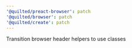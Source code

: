 ```yaml
---
'@quilted/preact-browser': patch
'@quilted/browser': patch
'@quilted/create': patch
---
```


Transition browser header helpers to use classes
